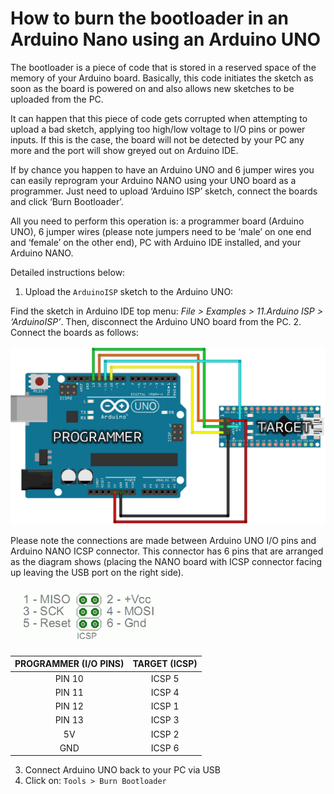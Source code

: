 # How to burn the bootloader in an Arduino Nano using an Arduino UNO

The bootloader is a piece of code that is stored in a reserved space of the memory of your Arduino board. Basically, this code initiates the sketch as soon as the board is powered on and also allows new sketches to be uploaded from the PC.

It can happen that this piece of code gets corrupted when attempting to upload a bad sketch, applying too high/low voltage to I/O pins or power inputs. If this is the case, the board will not be detected by your PC any more and the port will show greyed out on Arduino IDE.

If by chance you happen to have an Arduino UNO and 6 jumper wires you can easily reprogram your Arduino NANO using your UNO board as a programmer. Just need to upload ‘Arduino ISP’ sketch, connect the boards and click ‘Burn Bootloader’.

All you need to perform this operation is: a programmer board (Arduino UNO), 6 jumper wires (please note jumpers need to be ‘male’ on one end and ‘female’ on the other end), PC with Arduino IDE installed, and your Arduino NANO.

Detailed instructions below:

1. Upload the `ArduinoISP` sketch to the Arduino UNO:

  Find the sketch in Arduino IDE top menu: *File > Examples > 11.Arduino ISP > ‘ArduinoISP’*. Then, disconnect the Arduino UNO board from the PC.
2. Connect the boards as follows:

  ![Connection](/assets/img/hardware/boards/uno-to-nano_connection.png)

  Please note the connections are made between Arduino UNO I/O pins and Arduino NANO ICSP connector. This connector has 6 pins that are arranged as the diagram shows (placing the NANO board with ICSP connector facing up leaving the USB port on the right side).

  ![ICSP connection](/assets/img/hardware/boards/ICSP_names.png)

  PROGRAMMER (I/O PINS) | TARGET (ICSP)
  :-:|:-:
  PIN 10 | ICSP 5
  PIN 11 | ICSP 4
  PIN 12 | ICSP 1
  PIN 13 | ICSP 3
  5V | ICSP 2
  GND | ICSP 6

3. Connect Arduino UNO back to your PC via USB
4. Click on: `Tools > Burn Bootloader`
